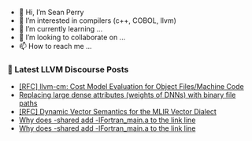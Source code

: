 - 👋 Hi, I’m Sean Perry
- 👀 I’m interested in compilers (c++, COBOL, llvm)
- 🌱 I’m currently learning ...
- 💞️ I’m looking to collaborate on ...
- 📫 How to reach me ...

<!---
s66perry/s66perry is a ✨ special ✨ repository because its `README.md` (this file) appears on your GitHub profile.
You can click the Preview link to take a look at your changes.
--->
### 📕 Latest LLVM Discourse Posts

<!-- DISCOURSE-LLVM:START -->
- [[RFC] llvm-cm: Cost Model Evaluation for Object Files/Machine Code](https://discourse.llvm.org/t/rfc-llvm-cm-cost-model-evaluation-for-object-files-machine-code/71502#post_5)
- [Replacing large dense attributes &lpar;weights of DNNs&rpar; with binary file paths](https://discourse.llvm.org/t/replacing-large-dense-attributes-weights-of-dnns-with-binary-file-paths/75743#post_1)
- [[RFC] Dynamic Vector Semantics for the MLIR Vector Dialect](https://discourse.llvm.org/t/rfc-dynamic-vector-semantics-for-the-mlir-vector-dialect/75704#post_14)
- [Why does -shared add -lFortran_main.a to the link line](https://discourse.llvm.org/t/why-does-shared-add-lfortran-main-a-to-the-link-line/75721#post_7)
- [Why does -shared add -lFortran_main.a to the link line](https://discourse.llvm.org/t/why-does-shared-add-lfortran-main-a-to-the-link-line/75721#post_6)
<!-- DISCOURSE-LLVM:END -->
